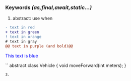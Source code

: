 ### Keywords *(as,final,await,static...)*
1. abstract:
use when
```diff
- text in red
+ text in green
! text in orange
# text in gray
@@ text in purple (and bold)@@
```
<span style="color:blue">This text is blue</span>


``
abstract class Vehicle { 
  void moveForward(int meters);
}
```
3. 
